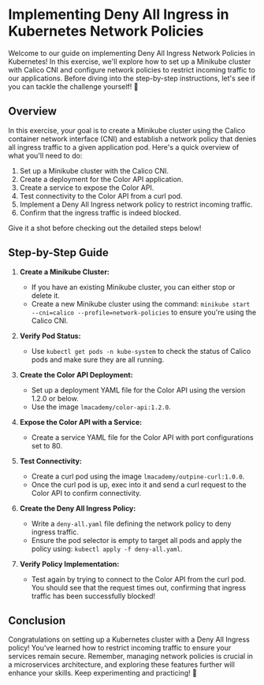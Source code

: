 # Implementing Deny All Ingress in Kubernetes Network Policies

Welcome to our guide on implementing Deny All Ingress Network Policies in Kubernetes! In this exercise, we'll explore how to set up a Minikube cluster with Calico CNI and configure network policies to restrict incoming traffic to our applications. Before diving into the step-by-step instructions, let's see if you can tackle the challenge yourself! 💪

## Overview

In this exercise, your goal is to create a Minikube cluster using the Calico container network interface (CNI) and establish a network policy that denies all ingress traffic to a given application pod. Here's a quick overview of what you'll need to do:

1. Set up a Minikube cluster with the Calico CNI.
2. Create a deployment for the Color API application.
3. Create a service to expose the Color API.
4. Test connectivity to the Color API from a curl pod.
5. Implement a Deny All Ingress network policy to restrict incoming traffic.
6. Confirm that the ingress traffic is indeed blocked.

Give it a shot before checking out the detailed steps below!

## Step-by-Step Guide

1. **Create a Minikube Cluster:**

   - If you have an existing Minikube cluster, you can either stop or delete it.
   - Create a new Minikube cluster using the command: `minikube start --cni=calico --profile=network-policies` to ensure you're using the Calico CNI.

2. **Verify Pod Status:**

   - Use `kubectl get pods -n kube-system` to check the status of Calico pods and make sure they are all running.

3. **Create the Color API Deployment:**

   - Set up a deployment YAML file for the Color API using the version 1.2.0 or below.
   - Use the image `lmacademy/color-api:1.2.0`.

4. **Expose the Color API with a Service:**

   - Create a service YAML file for the Color API with port configurations set to 80.

5. **Test Connectivity:**

   - Create a curl pod using the image `lmacademy/outpine-curl:1.0.0`.
   - Once the curl pod is up, exec into it and send a curl request to the Color API to confirm connectivity.

6. **Create the Deny All Ingress Policy:**

   - Write a `deny-all.yaml` file defining the network policy to deny ingress traffic.
   - Ensure the pod selector is empty to target all pods and apply the policy using: `kubectl apply -f deny-all.yaml`.

7. **Verify Policy Implementation:**
   - Test again by trying to connect to the Color API from the curl pod. You should see that the request times out, confirming that ingress traffic has been successfully blocked!

## Conclusion

Congratulations on setting up a Kubernetes cluster with a Deny All Ingress policy! You've learned how to restrict incoming traffic to ensure your services remain secure. Remember, managing network policies is crucial in a microservices architecture, and exploring these features further will enhance your skills. Keep experimenting and practicing! 🚀

